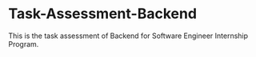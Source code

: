 # Task-Assessment-Backend
This is the task assessment of Backend for Software Engineer Internship Program.
